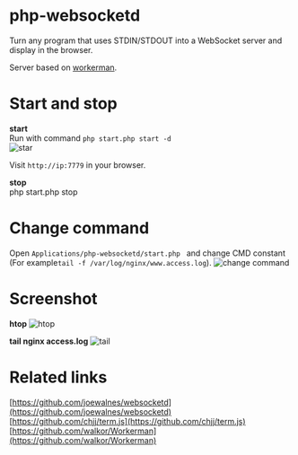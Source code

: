 # php-websocketd
Turn any program that uses STDIN/STDOUT into a WebSocket server and display in the browser.

Server based on [workerman](https://github.com/walkor/Workerman).

# Start and stop
**start**  
Run with command ```php start.php start -d```   
![star](https://github.com/walkor/php-websocketd/blob/master/Applications/php-websocketd/Web/imgs/start.png?raw=true)

Visit ```http://ip:7779``` in your browser.

**stop**  
php start.php stop

# Change command
Open ```Applications/php-websocketd/start.php ``` and change CMD constant (For example```tail -f /var/log/nginx/www.access.log```).
![change command](https://github.com/walkor/php-websocketd/blob/master/Applications/php-websocketd/Web/imgs/cmd.png?raw=true)

# Screenshot
**htop**
![htop](https://github.com/walkor/php-websocketd/blob/master/Applications/php-websocketd/Web/imgs/htop.jpg?raw=true)

**tail nginx access.log**
![tail](https://github.com/walkor/php-websocketd/blob/master/Applications/php-websocketd/Web/imgs/tail.png?raw=true)

# Related links
[https://github.com/joewalnes/websocketd](https://github.com/joewalnes/websocketd)    
[https://github.com/chjj/term.js](https://github.com/chjj/term.js)    
[https://github.com/walkor/Workerman](https://github.com/walkor/Workerman)    

